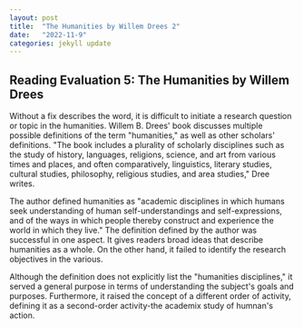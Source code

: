 ```yaml
---
layout: post
title:  "The Humanities by Willem Drees 2"
date:   "2022-11-9"
categories: jekyll update
---
```


## Reading Evaluation 5: The Humanities by Willem Drees

Without a fix describes the word, it is difficult to initiate a research question or topic in the humanities. Willem B. Drees' book discusses multiple possible definitions of the term "humanities," as well as other scholars' definitions. "The book includes a plurality of scholarly disciplines such as the study of history, languages, religions, science, and art from various times and places, and often comparatively, linguistics, literary studies, cultural studies, philosophy, religious studies, and area studies," Dree writes.

The author defined humanities as "academic disciplines in which humans seek understanding of human self-understandings and self-expressions, and of the ways in which people thereby construct and experience the world in which they live." The definition defined by the author was successful in one aspect. It gives readers broad ideas that describe humanities as a whole. On the other hand, it failed to identify the research objectives in the various.

Although the definition does not explicitly list the "humanities disciplines," it served a general purpose in terms of understanding the subject's goals and purposes. Furthermore, it raised the concept of a different order of activity, defining it as a second-order activity-the academix study of humnan's action.